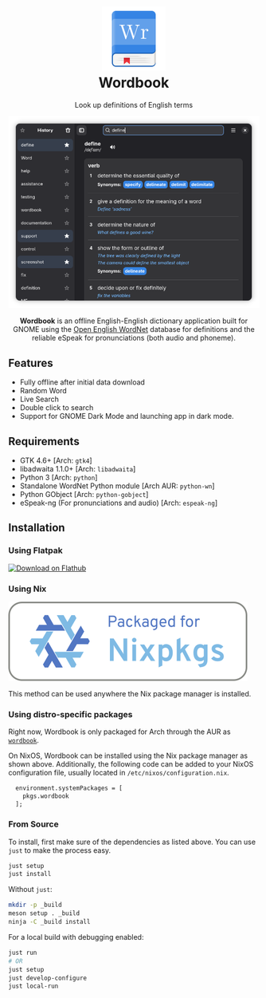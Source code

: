 <h1 align="center">
<img height="128" src="data/icons/dev.mufeed.Wordbook.svg" alt="Wordbook"/><br>
Wordbook
</h1>

<p align="center">Look up definitions of English terms</p>

<p align="center">
    <img title="Wordbook" src="screenshots/dark.png?raw=true">
</p>

<p align="center">
<b>Wordbook</b> is an offline English-English dictionary application built for GNOME using the <a href="https://github.com/globalwordnet/english-wordnet">Open English WordNet</a> database for definitions and the reliable eSpeak for pronunciations (both audio and phoneme).
</p>

## Features

* Fully offline after initial data download
* Random Word
* Live Search
* Double click to search
* Support for GNOME Dark Mode and launching app in dark mode.

## Requirements

* GTK 4.6+ [Arch: `gtk4`]
* libadwaita 1.1.0+ [Arch: `libadwaita`]
* Python 3 [Arch: `python`]
* Standalone WordNet Python module [Arch AUR: `python-wn`]
* Python GObject [Arch: `python-gobject`]
* eSpeak-ng (For pronunciations and audio) [Arch: `espeak-ng`]

## Installation

### Using Flatpak

<a href='https://flathub.org/apps/details/dev.mufeed.Wordbook'><img width='240' alt='Download on Flathub' src='https://flathub.org/assets/badges/flathub-badge-en.png'/></a>

### Using Nix

[![](https://raw.githubusercontent.com/dch82/Nixpkgs-Badges/main/nixpkgs-badge-light.svg)](https://search.nixos.org/packages?size=1&show=wordbook)

This method can be used anywhere the Nix package manager is installed.

### Using distro-specific packages

Right now, Wordbook is only packaged for Arch through the AUR as [`wordbook`](https://aur.archlinux.org/packages/wordbook).

On NixOS, Wordbook can be installed using the Nix package manager as shown above. Additionally, the following code can be added to your NixOS configuration file, usually located in `/etc/nixos/configuration.nix`.

```
  environment.systemPackages = [
    pkgs.wordbook
  ];
```

### From Source

To install, first make sure of the dependencies as listed above. You can use `just` to make the process easy.

```bash
just setup
just install
```

Without `just`:
```bash
mkdir -p _build
meson setup . _build
ninja -C _build install
```

For a local build with debugging enabled:

```bash
just run
# OR
just setup
just develop-configure
just local-run
```
